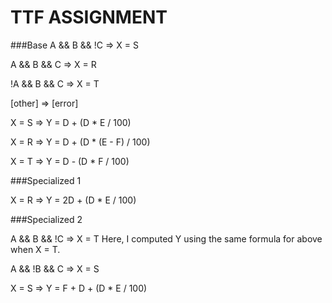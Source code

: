# TTF ASSIGNMENT

###Base
A && B && !C => X = S

A && B && C => X = R

!A && B && C => X = T

[other] => [error]

X = S => Y = D + (D * E / 100)

X = R => Y = D + (D * (E - F) / 100)

X = T => Y = D - (D * F / 100)

###Specialized 1

X = R => Y = 2D + (D * E / 100)

###Specialized 2

A && B && !C => X = T
Here, I computed Y using the same formula for above when X = T.

A && !B && C => X = S

X = S => Y = F + D + (D * E / 100)